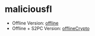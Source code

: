 # maliciousfl

- Offline Version: [offline](https://github.com/Timo9Madrid7/maliciousfl/tree/offline)
- Offline + S2PC Version: [offlineCrypto](https://github.com/Timo9Madrid7/maliciousfl/tree/offlineCrypto)